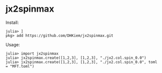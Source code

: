 # jx2spinmax

Install:
```
julia> ]
pkg> add https://github.com/DHKiem/jx2spinmax.git
```

Usage: 
```
julia> import jx2spinmax
julia> jx2spinmax.create([1,2,3], [1,2,3], "./jx2.col.spin_0.0")
julia> jx2spinmax.create([1,2,3], [1,2,3], "./jx2.col.spin_0.0", toml = "MFT.toml")
```
